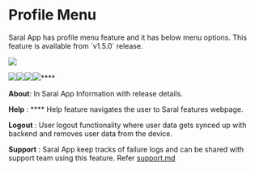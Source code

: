 # Profile Menu

Saral App has profile menu feature and it has below menu options. This feature is available from \`v1.5.0\` release.

![](<../../.gitbook/assets/profile\_menu (1).jpeg>)

****![](../../.gitbook/assets/About\_menu.jpeg)****![](../../.gitbook/assets/Help\_menu.jpeg)****![](../../.gitbook/assets/Logout\_menu.jpeg)****![](<../../.gitbook/assets/Share\_menu (1).jpeg>)****

**About**: In Saral App Information with release details.

**Help** : **** Help feature navigates the user to Saral features webpage.

**Logout** : User logout functionality where user data gets synced up with backend and removes user data from the device.

**Support** : Saral App keep tracks of failure logs and can be shared with support team using this feature. Refer [support.md](support.md "mention")
